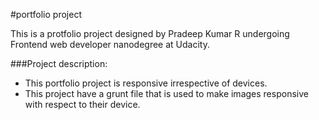 #portfolio project

This is a protfolio project designed by Pradeep Kumar R undergoing Frontend web developer nanodegree at Udacity.

###Project description:

* This portfolio project is responsive irrespective of devices.
* This project have a grunt file that is used to make images responsive with respect to their device.


